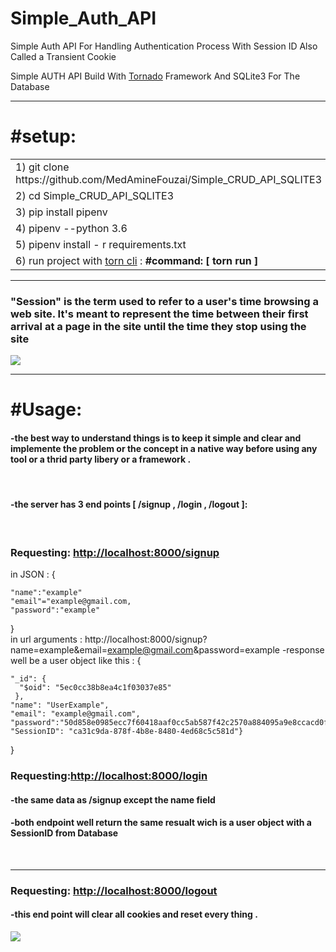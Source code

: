 # Simple_Auth_API
Simple Auth API  For Handling Authentication Process With Session ID Also Called a Transient Cookie
<p>Simple AUTH API  Build With  <a href="https://www.tornadoweb.org/en/stable/">Tornado</a>  Framework And SQLite3  For The Database</p>
<hr>
<h1>#setup:</h1>
<table>
<tr>
<td> 1)  git clone https://github.com/MedAmineFouzai/Simple_CRUD_API_SQLITE3 </td>
</tr>
<tr>
<td> 2) cd Simple_CRUD_API_SQLITE3</td>
</tr>
<tr>
<td> 3) pip install pipenv</td>
</tr>
</tr>
<td> 4) pipenv --python 3.6</td>
</tr>
<tr>
<td> 5) pipenv install - r requirements.txt</td>
</tr>
<tr>
  <td>
    6) run project with <a href="https://pypi.org/project/torn/">torn cli</a> : <b>#command: [ torn run ] </b>  </td>
 </tr>
</table>
<hr>
<h3>"Session" is the term used to refer to a user's time browsing a web site. It's meant to represent the time between their first arrival at a page in the site until the time they stop using the site</h3>
<img src="https://github.com/MedAmineFouzai/Simple_Auth_API/blob/master/Captures/easy.jpg">
<hr>
<h1>#Usage:</h1>
<h4>-the best way to understand things is to keep it simple and clear and implemente the problem or the concept in a native way  before using any tool or a thrid party libery or a framework .</h4>
<br>
<h4>-the server has 3 end points [ /signup , /login , /logout ]:</h4>
<br>
<h3>Requesting: <a href="http://localhost:8000/signup">http://localhost:8000/signup</a> </h3>

 in JSON : {
  
    "name":"example"
    "email"="example@gmail.com,
    "password":"example"
  }<br>
in url arguments : http://localhost:8000/signup?name=example&email=example@gmail.com&password=example
-response well be a user object like this :
  {
  
    "_id": {
      "$oid": "5ec0cc38b8ea4c1f03037e85"
     }, 
    "name": "UserExample", 
    "email": "example@gmail.com", 
    "password":"50d858e0985ecc7f60418aaf0cc5ab587f42c2570a884095a9e8ccacd0f6545c", 
    "SessionID": "ca31c9da-878f-4b8e-8480-4ed68c5c581d"}
   }
<h3>Requesting:<a href="http://localhost:8000/login">http://localhost:8000/login</a> </h3>
<h4>-the same data as /signup except the name field </h4>
<h4>-both endpoint well return the same resualt wich is a user object with a SessionID from Database </h4>
<br>
<hr>
<h3>Requesting: <a href="http://localhost:8000/logout"> http://localhost:8000/logout </a> </h3>
<h4>-this end point will clear all cookies and reset every thing .</h4>
<img src="https://github.com/MedAmineFouzai/Simple_Auth_API/blob/master/Captures/Capture.PNG">


